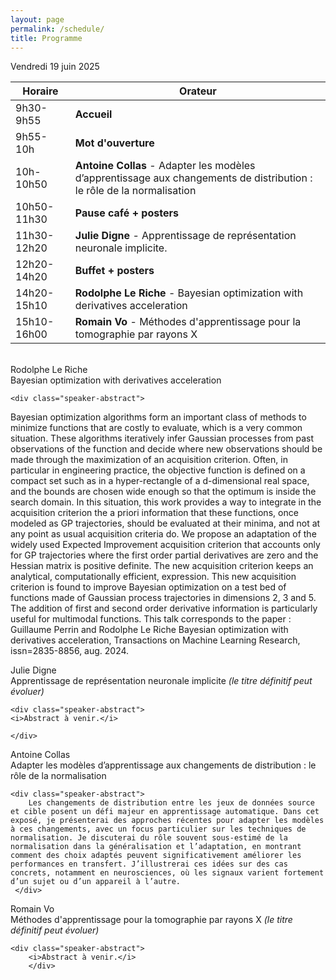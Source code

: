 ```yaml
---
layout: page
permalink: /schedule/
title: Programme
---
```

Vendredi 19 juin 2025

| Horaire      | Orateur              |
|------------- |----------------------|
| 9h30-9h55   | **Accueil**              |
| 9h55-10h    | **Mot d'ouverture**      |
| 10h-10h50   | **Antoine Collas** - Adapter les modèles d’apprentissage aux changements de distribution : le rôle de la normalisation |
| 10h50-11h30 | **Pause café + posters** |
| 11h30-12h20 | **Julie Digne** - Apprentissage de représentation neuronale implicite.  |
| 12h20-14h20 | **Buffet + posters**     |
| 14h20-15h10 | **Rodolphe Le Riche**  - Bayesian optimization with derivatives acceleration    |
| 15h10-16h00 | **Romain Vo** - Méthodes d'apprentissage pour la tomographie par rayons X  |


<br>

<div class="speaker-container">
    <div class="speaker-name">Rodolphe Le Riche </div>
    <div class="speaker-title">Bayesian optimization with derivatives acceleration</div>
    
    <div class="speaker-abstract">
Bayesian optimization algorithms form an important class of methods to minimize functions that are costly to evaluate, which is a very common situation. These algorithms iteratively infer Gaussian processes from past observations of the function and decide where new observations should be made through the maximization of an acquisition criterion. Often, in particular in engineering practice, the objective function is defined on a compact set such as in a hyper-rectangle of a d-dimensional real space, and the bounds are chosen wide enough so that the optimum is inside the search domain. In this situation, this work provides a way to integrate in the acquisition criterion the a priori information that these functions, once modeled as GP trajectories, should be evaluated at their minima, and not at any point as usual acquisition criteria do. We propose an adaptation of the widely used Expected Improvement acquisition criterion that accounts only for GP trajectories where the first order partial derivatives are zero and the Hessian matrix is positive definite. The new acquisition criterion keeps an analytical, computationally efficient, expression. This new acquisition criterion is found to improve Bayesian optimization on a test bed of functions made of Gaussian process trajectories in dimensions 2, 3 and 5. The addition of first and second order derivative information is particularly useful for multimodal functions.
This talk corresponds to the paper : Guillaume Perrin and Rodolphe Le Riche Bayesian optimization with derivatives acceleration, Transactions on Machine Learning Research, issn=2835-8856, aug. 2024.
	    </div>
</div>

<div class="speaker-container">
    <div class="speaker-name">Julie Digne</div>
    <div class="speaker-title">Apprentissage de représentation neuronale implicite <i>(le titre définitif peut évoluer)</i></div>
    
    <div class="speaker-abstract">
    <i>Abstract à venir.</i>
    
    </div>

</div>

<div class="speaker-container">
    <div class="speaker-name">Antoine Collas</div>
    <div class="speaker-title"> Adapter les modèles d’apprentissage aux changements de distribution : le rôle de la normalisation</div>
    
    <div class="speaker-abstract">
        Les changements de distribution entre les jeux de données source et cible posent un défi majeur en apprentissage automatique. Dans cet exposé, je présenterai des approches récentes pour adapter les modèles à ces changements, avec un focus particulier sur les techniques de normalisation. Je discuterai du rôle souvent sous-estimé de la normalisation dans la généralisation et l’adaptation, en montrant comment des choix adaptés peuvent significativement améliorer les performances en transfert. J’illustrerai ces idées sur des cas concrets, notamment en neurosciences, où les signaux varient fortement d’un sujet ou d’un appareil à l’autre.
     </div>
</div>


<div class="speaker-container">
<div class="speaker-name">Romain Vo</div>
<div class="speaker-title">Méthodes d'apprentissage pour la tomographie par rayons X <i>(le titre définitif peut évoluer)</i></div>
    
    <div class="speaker-abstract">
        <i>Abstract à venir.</i>
	    </div>
</div>


